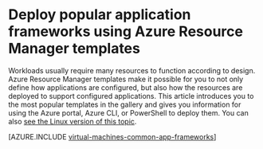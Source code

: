 <properties
   pageTitle="Deploy popular application frameworks | Microsoft Azure"
   description="Create popular application frameworks on Windows and Linux VMs using Azure Resource Manager templates to install Active Directory, Docker, and many more."
   services="virtual-machines-windows"
   documentationCenter="virtual-machines"
   authors="squillace"
   manager="timlt"
   editor=""
   tags="azure-resource-manager" />

<tags
   ms.service="virtual-machines-windows"
   ms.devlang="na"
   ms.topic="article"
   ms.tgt_pltfrm="vm-windows"
   ms.workload="infrastructure"
   ms.date="08/29/2016"
   ms.author="rasquill"/>

# Deploy popular application frameworks using Azure Resource Manager templates

Workloads usually require many resources to function according to design. Azure Resource Manager templates make it possible for you to not only define how applications are configured, but also how the resources are deployed to support configured applications. This article introduces you to the most popular templates in the gallery and gives you information for using the Azure portal, Azure CLI, or PowerShell to deploy them. You can also [see the Linux version of this topic](virtual-machines-linux-app-frameworks.md).

[AZURE.INCLUDE [virtual-machines-common-app-frameworks](../../includes/virtual-machines-common-app-frameworks.md)]
